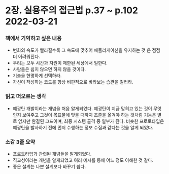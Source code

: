 # 2장. 실용주의 접근법 p.37 ~ p.102 2022-03-21
### 책에서 기억하고 싶은 내용
- 변화의 속도가 빨라질수록 그 속도에 맞추어 애플리케이션을 유지하는 것 은 점점 더 어려워진다.
- 우리는 모두 시간과 자원이 제한된 세상에서 일한다.
- 사람들은 쉽지 않으면 하지 않을 것이다.
- 기술을 현명하게 선택하라.
- 자신이 작성하는 코드를 항상 비판적으로 바라보는 습관을 길러라.

### 읽고 떠오르는 생각
- 예광탄 개발이라는 개념을 처음 알게되었다. 예광탄이 지금 맞히고 있는 것이 무엇인지 보여주고 그것이 목표물에 맞을 때까지 조준을 옮겨야 하는 것처럼 기능은 별로 없지만 완결된 코드이며, 최종 시스템 골격 중 일부가 된다. 비슷한 프로토타입은 예광탄을 발사하기 전에 먼저 수행하는 정보 수집과 같다는 것을 알게 되었다.

### 소감 3줄 요약
- 프로토타입과 관련된 개념들을 알게되었다.
- 직교성이라는 개념을 알게되었고 여러 예시를 통해 어느 정도 이해한 것 같다.
- 좋은 설계는 나쁜 설계보다 바꾸기 쉽다.
